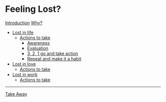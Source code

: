 # Feeling Lost?

[Introduction](./intro.md)
[Why?](./why.md)
- [Lost in life](./life.md)
  - [Actions to take](./life/action.md)
    - [Awareness](./life/action/awareness.md)
    - [Evaluation](./life/action/evaluation.md)
    - [3, 2, 1 go and take action](./life/action/take_action.md)
    - [Repeat and make it a habit](./life/action/repeat.md)
- [Lost in love]()
  - [Actions to take]()
- [Lost in work]()
  - [Actions to take]()
---
[Take Away](./take_away.md)

